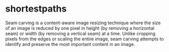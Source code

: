 # shortestpaths
Seam carving is a content-aware image resizing technique where the size of an image is reduced by one pixel in height (by removing a horizontal seam) or width (by removing a vertical seam) at a time. Unlike cropping pixels from the edges or scaling the entire image, seam carving attempts to identify and preserve the most important content in an image.
